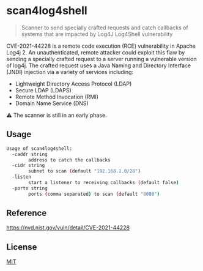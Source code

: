 # scan4log4shell
> Scanner to send specially crafted requests and catch callbacks of systems that are impacted by Log4J Log4Shell vulnerability

CVE-2021-44228 is a remote code execution (RCE) vulnerability in Apache Log4j 2. An unauthenticated, remote attacker could exploit this flaw by sending a specially crafted request to a server running a vulnerable version of log4j. The crafted request uses a Java Naming and Directory Interface (JNDI) injection via a variety of services including:
- Lightweight Directory Access Protocol (LDAP)
- Secure LDAP (LDAPS)
- Remote Method Invocation (RMI)
- Domain Name Service (DNS)

:warning: The scanner is still in an early phase.

## Usage 
```bash
Usage of scan4log4shell:
  -caddr string
    	address to catch the callbacks
  -cidr string
    	subnet to scan (default "192.168.1.0/28")
  -listen
    	start a listener to receiving callbacks (default false)
  -ports string
    	ports (comma separated) to scan (default "8080")
```

## Reference
https://nvd.nist.gov/vuln/detail/CVE-2021-44228


## License
[MIT](LICENCE)
